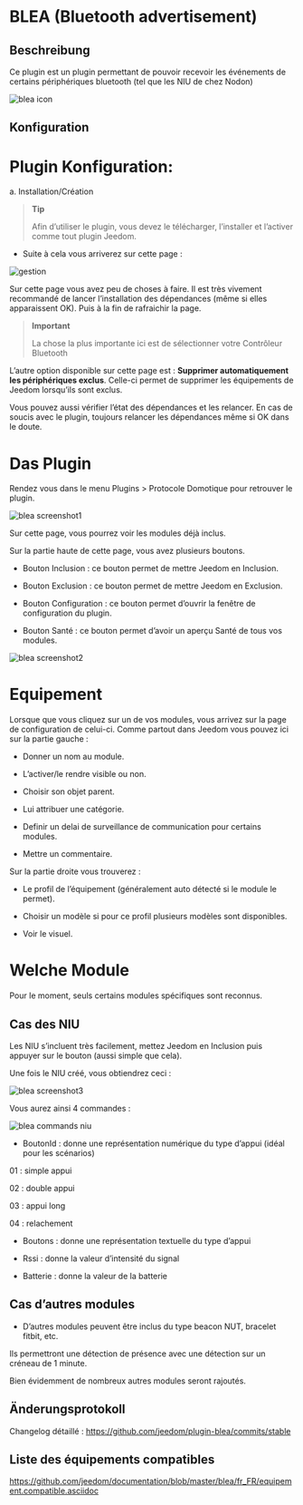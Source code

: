 BLEA (Bluetooth advertisement) 
==============================

Beschreibung 
-----------

Ce plugin est un plugin permettant de pouvoir recevoir les événements de
certains périphériques bluetooth (tel que les NIU de chez Nodon)

![blea icon](../images/blea_icon.png)

Konfiguration
-------------

Plugin Konfiguration:
========================

a.  Installation/Création

> **Tip**
>
> Afin d’utiliser le plugin, vous devez le télécharger, l’installer et
> l’activer comme tout plugin Jeedom.

-   Suite à cela vous arriverez sur cette page :

![gestion](../images/gestion.jpg)

Sur cette page vous avez peu de choses à faire. Il est très vivement
recommandé de lancer l’installation des dépendances (même si elles
apparaissent OK). Puis à la fin de rafraichir la page.

> **Important**
>
> La chose la plus importante ici est de sélectionner votre Contrôleur
> Bluetooth

L’autre option disponible sur cette page est : **Supprimer
automatiquement les périphériques exclus**. Celle-ci permet de supprimer
les équipements de Jeedom lorsqu’ils sont exclus.

Vous pouvez aussi vérifier l’état des dépendances et les relancer. En
cas de soucis avec le plugin, toujours relancer les dépendances même si
OK dans le doute.

Das Plugin 
=========

Rendez vous dans le menu Plugins &gt; Protocole Domotique pour retrouver
le plugin.

![blea screenshot1](../images/blea_screenshot1.jpg)

Sur cette page, vous pourrez voir les modules déjà inclus.

Sur la partie haute de cette page, vous avez plusieurs boutons.

-   Bouton Inclusion : ce bouton permet de mettre Jeedom en Inclusion.

-   Bouton Exclusion : ce bouton permet de mettre Jeedom en Exclusion.

-   Bouton Configuration : ce bouton permet d’ouvrir la fenêtre de
    configuration du plugin.

-   Bouton Santé : ce bouton permet d’avoir un aperçu Santé de tous
    vos modules.

![blea screenshot2](../images/blea_screenshot2.jpg)

Equipement 
==========

Lorsque que vous cliquez sur un de vos modules, vous arrivez sur la page
de configuration de celui-ci. Comme partout dans Jeedom vous pouvez ici
sur la partie gauche :

-   Donner un nom au module.

-   L’activer/le rendre visible ou non.

-   Choisir son objet parent.

-   Lui attribuer une catégorie.

-   Definir un delai de surveillance de communication pour
    certains modules.

-   Mettre un commentaire.

Sur la partie droite vous trouverez :

-   Le profil de l’équipement (généralement auto détecté si le module
    le permet).

-   Choisir un modèle si pour ce profil plusieurs modèles
    sont disponibles.

-   Voir le visuel.

Welche Module
=============

Pour le moment, seuls certains modules spécifiques sont reconnus.

Cas des NIU 
-----------

Les NIU s’incluent très facilement, mettez Jeedom en Inclusion puis
appuyer sur le bouton (aussi simple que cela).

Une fois le NIU créé, vous obtiendrez ceci :

![blea screenshot3](../images/blea_screenshot3.jpg)

Vous aurez ainsi 4 commandes :

![blea commands niu](../images/blea_commands_niu.jpg)

-   BoutonId : donne une représentation numérique du type d’appui (idéal
    pour les scénarios)

01 : simple appui

02 : double appui

03 : appui long

04 : relachement

-   Boutons : donne une représentation textuelle du type d’appui

-   Rssi : donne la valeur d’intensité du signal

-   Batterie : donne la valeur de la batterie

Cas d’autres modules 
--------------------

-   D’autres modules peuvent être inclus du type beacon NUT, bracelet
    fitbit, etc.

Ils permettront une détection de présence avec une détection sur un
créneau de 1 minute.

Bien évidemment de nombreux autres modules seront rajoutés.

Änderungsprotokoll
---------

Changelog détaillé :
<https://github.com/jeedom/plugin-blea/commits/stable>

Liste des équipements compatibles 
---------------------------------

<https://github.com/jeedom/documentation/blob/master/blea/fr_FR/equipement.compatible.asciidoc>
